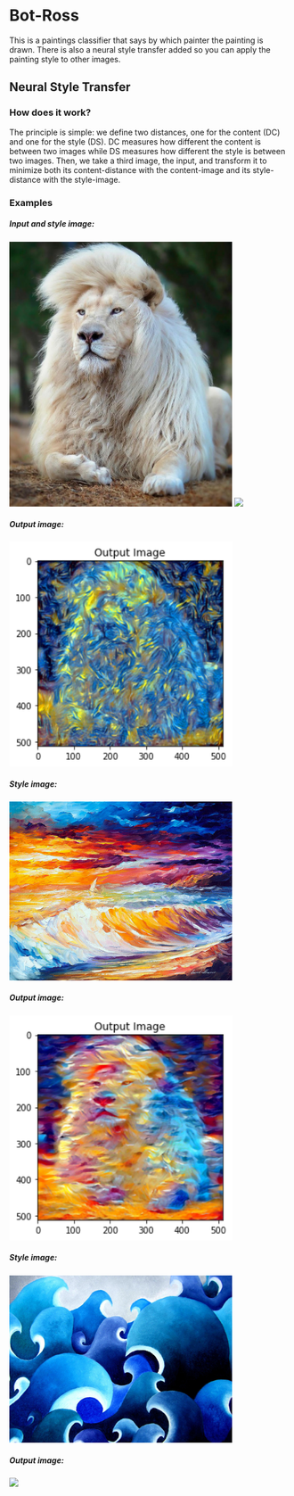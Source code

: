 # Bot-Ross
This is a paintings classifier that says by which painter the painting is drawn. There is also a neural style transfer added so you can apply the painting style to other images.

## Neural Style Transfer
### How does it work?
The principle is simple: we define two distances, one for the content (DC) and one for the style (DS). DC measures how different the content is between two images while DS measures how different the style is between two images. Then, we take a third image, the input, and transform it to minimize both its content-distance with the content-image and its style-distance with the style-image.

### Examples
##### Input and style image:
<img src="/data/paintings/lion.jpg" width="400">
<img src="/data/paintings/van-gogh-starry-night.png" width="400">

##### Output image:
<img src="/data/output/index.png" width="400">

##### Style image:
<img src="/data/paintings/waves1.jpeg" width="400">

##### Output image:
<img src="/data/output/lion.png" width="400">

##### Style image:
<img src="/data/paintings/ocean.jpg" width="400">

##### Output image:
<img src="/data/output/lion2.jpg" width="400">